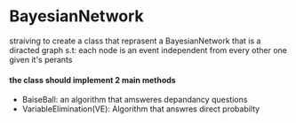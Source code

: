 # BayesianNetwork

straiving to create a class that reprasent a BayesianNetwork
that is a diracted graph s.t: each node is an event independent 
from every other one given it's perants

#### the class should implement 2 main methods
+ BaiseBall: an algorithm that amsweres depandancy questions
+ VariableElimination(VE): Algorithm that answres direct probabilty

